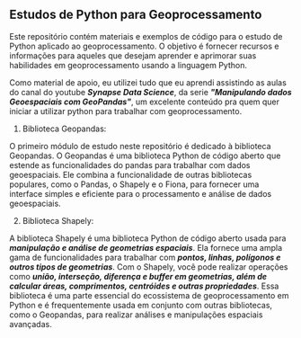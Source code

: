 ## Estudos de Python para Geoprocessamento

Este repositório contém materiais e exemplos de código para o estudo de Python aplicado ao geoprocessamento. O objetivo é fornecer recursos e informações para aqueles que desejam aprender e aprimorar suas habilidades em geoprocessamento usando a linguagem Python.

Como material de apoio, eu utilizei tudo que eu aprendi assistindo as aulas do canal do youtube ***Synapse Data Science***, da serie ***"Manipulando dados Geoespaciais com GeoPandas"***, um excelente conteúdo pra quem quer iniciar a utilizar python para trabalhar com geoprocessamento. 


1. Biblioteca Geopandas:

O primeiro módulo de estudo neste repositório é dedicado à biblioteca Geopandas. O Geopandas é uma biblioteca Python de código aberto que estende as funcionalidades do pandas para trabalhar com dados geoespaciais. Ele combina a funcionalidade de outras bibliotecas populares, como o Pandas, o Shapely e o Fiona, para fornecer uma interface simples e eficiente para o processamento e análise de dados geoespaciais.

2. Biblioteca Shapely:

A biblioteca Shapely é uma biblioteca Python de código aberto usada para ***manipulação e análise de geometrias espaciais***. Ela fornece uma ampla gama de funcionalidades para trabalhar com ***pontos, linhas, polígonos e outros tipos de geometrias***. Com o Shapely, você pode realizar operações como ***união, interseção, diferença e buffer em geometrias, além de calcular áreas, comprimentos, centróides e outras propriedades***. Essa biblioteca é uma parte essencial do ecossistema de geoprocessamento em Python e é frequentemente usada em conjunto com outras bibliotecas, como o Geopandas, para realizar análises e manipulações espaciais avançadas.